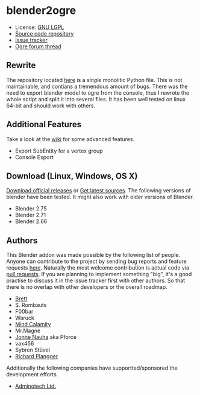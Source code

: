 # blender2ogre #

* License: [GNU LGPL](http://www.gnu.org/licenses/lgpl.html)
* [Source code repository](https://bitbucket.org/plan_rich/blender2ogre)
* [Issue tracker](https://bitbucket.org/plan_rich/blender2ogre/issues)
* [Ogre forum thread](http://ogre3d.org/forums/viewtopic.php?f=8&t=61485)

## Rewrite ##

The repository located [here](https://bitbucket.org/MindCalamity/blender2ogre) is a *single* monolitic Python file.
This is not maintainable, and contians a tremendous amount of bugs. There was the need to export blender model to ogre from
the console, thus I rewrote the whole script and split it into several files.
It has been well tested on linux 64-bit and should work with others.

## Additional Features ##

Take a look at the [wiki](https://bitbucket.org/plan_richi/blender2ogre/wiki/Home) for some advanced features.

* Export SubEntity for a vertex group
* Console Export

## Download (Linux, Windows, OS X) ##


[Download official releases](https://bitbucket.org/plan_rich/blender2ogre/downloads) or 
[Get latest sources](https://bitbucket.org/plan_rich/blender2ogre/sources).
The following versions of blender have been tested. It might also work with older versions of Blender.

* Blender 2.75
* Blender 2.71
* Blender 2.66

## Authors ##

This Blender addon was made possible by the following list of people. Anyone can contribute to the project by sending bug reports and feature requests [here](https://bitbucket.org/plan_rich/blender2ogre/issues). Naturally the most welcome contribution is actual code via [pull requests](https://bitbucket.org/plan_rich/blender2ogre/pull-requests). If you are planning to implement something "big", it's a good practise to discuss it in the issue tracker first with other authors. So that there is no overlap with other developers or the overall roadmap.
 
* [Brett](http://pyppet.blogspot.fi/)
* S. Rombauts
* F00bar
* Waruck
* [Mind Calamity](https://bitbucket.org/MindCalamity)
* Mr.Magne
* [Jonne Nauha](https://bitbucket.org/jonnenauha) aka Pforce
* vax456
* Sybren Stüvel
* [Richard Plangger](https://bitbucket.org/plan_rich)

Additionally the following companies have supportted/sponsored the development efforts.

* [Adminotech Ltd.](http://www.meshmoon.com/)

